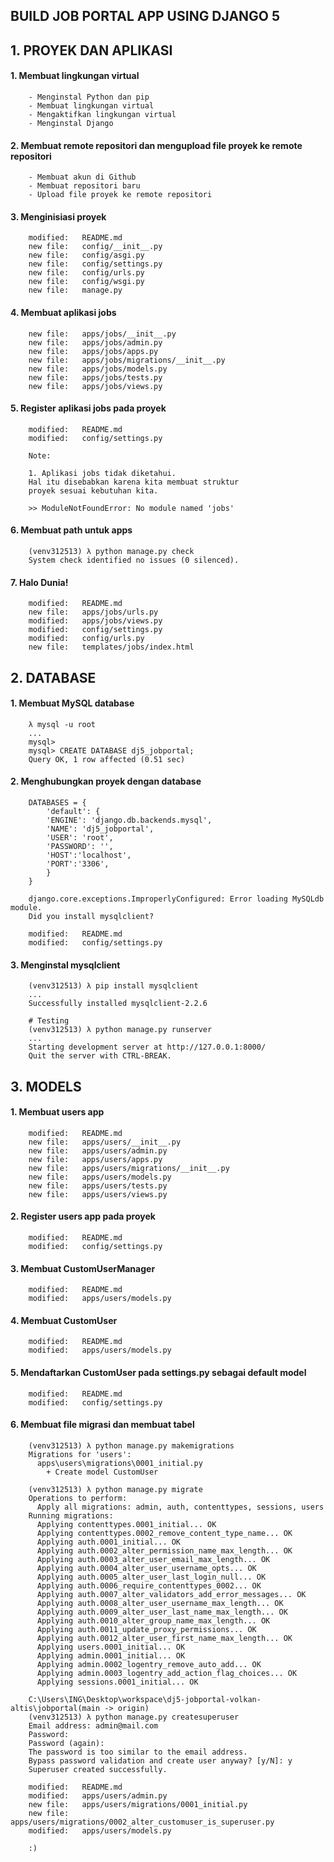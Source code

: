 ## BUILD JOB PORTAL APP USING DJANGO 5


## 1. PROYEK DAN APLIKASI

#### 1. Membuat lingkungan virtual

        - Menginstal Python dan pip
        - Membuat lingkungan virtual
        - Mengaktifkan lingkungan virtual
        - Menginstal Django

#### 2. Membuat remote repositori dan mengupload file proyek ke remote repositori

        - Membuat akun di Github
        - Membuat repositori baru
        - Upload file proyek ke remote repositori

#### 3. Menginisiasi proyek

        modified:   README.md
        new file:   config/__init__.py
        new file:   config/asgi.py
        new file:   config/settings.py
        new file:   config/urls.py
        new file:   config/wsgi.py
        new file:   manage.py

#### 4. Membuat aplikasi jobs

        new file:   apps/jobs/__init__.py
        new file:   apps/jobs/admin.py
        new file:   apps/jobs/apps.py
        new file:   apps/jobs/migrations/__init__.py
        new file:   apps/jobs/models.py
        new file:   apps/jobs/tests.py
        new file:   apps/jobs/views.py

#### 5. Register aplikasi jobs pada proyek

        modified:   README.md
        modified:   config/settings.py

        Note:

        1. Aplikasi jobs tidak diketahui. 
        Hal itu disebabkan karena kita membuat struktur
        proyek sesuai kebutuhan kita.

        >> ModuleNotFoundError: No module named 'jobs'

#### 6. Membuat path untuk apps

        (venv312513) λ python manage.py check
        System check identified no issues (0 silenced).

#### 7. Halo Dunia!

        modified:   README.md
        new file:   apps/jobs/urls.py
        modified:   apps/jobs/views.py
        modified:   config/settings.py
        modified:   config/urls.py
        new file:   templates/jobs/index.html


## 2. DATABASE

#### 1. Membuat MySQL database

        λ mysql -u root
        ...
        mysql>
        mysql> CREATE DATABASE dj5_jobportal;
        Query OK, 1 row affected (0.51 sec)

#### 2. Menghubungkan proyek dengan database

        DATABASES = {
            'default': {
            'ENGINE': 'django.db.backends.mysql',
            'NAME': 'dj5_jobportal',
            'USER': 'root',
            'PASSWORD': '',
            'HOST':'localhost',
            'PORT':'3306',
            }
        }

        django.core.exceptions.ImproperlyConfigured: Error loading MySQLdb module.
        Did you install mysqlclient?

        modified:   README.md
        modified:   config/settings.py

#### 3. Menginstal mysqlclient

        (venv312513) λ pip install mysqlclient
        ...
        Successfully installed mysqlclient-2.2.6

        # Testing
        (venv312513) λ python manage.py runserver
        ...
        Starting development server at http://127.0.0.1:8000/
        Quit the server with CTRL-BREAK.


## 3. MODELS

#### 1. Membuat users app

        modified:   README.md
        new file:   apps/users/__init__.py
        new file:   apps/users/admin.py
        new file:   apps/users/apps.py
        new file:   apps/users/migrations/__init__.py
        new file:   apps/users/models.py
        new file:   apps/users/tests.py
        new file:   apps/users/views.py

#### 2. Register users app pada proyek

        modified:   README.md
        modified:   config/settings.py

#### 3. Membuat CustomUserManager

        modified:   README.md
        modified:   apps/users/models.py

#### 4. Membuat CustomUser

        modified:   README.md
        modified:   apps/users/models.py

#### 5. Mendaftarkan CustomUser pada settings.py sebagai default model

        modified:   README.md
        modified:   config/settings.py

#### 6. Membuat file migrasi dan membuat tabel

        (venv312513) λ python manage.py makemigrations
        Migrations for 'users':
          apps\users\migrations\0001_initial.py
            + Create model CustomUser

        (venv312513) λ python manage.py migrate
        Operations to perform:
          Apply all migrations: admin, auth, contenttypes, sessions, users
        Running migrations:
          Applying contenttypes.0001_initial... OK
          Applying contenttypes.0002_remove_content_type_name... OK
          Applying auth.0001_initial... OK
          Applying auth.0002_alter_permission_name_max_length... OK
          Applying auth.0003_alter_user_email_max_length... OK
          Applying auth.0004_alter_user_username_opts... OK
          Applying auth.0005_alter_user_last_login_null... OK
          Applying auth.0006_require_contenttypes_0002... OK
          Applying auth.0007_alter_validators_add_error_messages... OK
          Applying auth.0008_alter_user_username_max_length... OK
          Applying auth.0009_alter_user_last_name_max_length... OK
          Applying auth.0010_alter_group_name_max_length... OK
          Applying auth.0011_update_proxy_permissions... OK
          Applying auth.0012_alter_user_first_name_max_length... OK
          Applying users.0001_initial... OK
          Applying admin.0001_initial... OK
          Applying admin.0002_logentry_remove_auto_add... OK
          Applying admin.0003_logentry_add_action_flag_choices... OK
          Applying sessions.0001_initial... OK

        C:\Users\ING\Desktop\workspace\dj5-jobportal-volkan-altis\jobportal(main -> origin)
        (venv312513) λ python manage.py createsuperuser
        Email address: admin@mail.com
        Password:
        Password (again):
        The password is too similar to the email address.
        Bypass password validation and create user anyway? [y/N]: y
        Superuser created successfully.

        modified:   README.md
        modified:   apps/users/admin.py
        new file:   apps/users/migrations/0001_initial.py
        new file:   apps/users/migrations/0002_alter_customuser_is_superuser.py
        modified:   apps/users/models.py

        :)